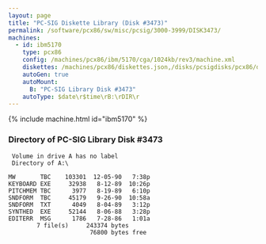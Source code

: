 ```yaml
---
layout: page
title: "PC-SIG Diskette Library (Disk #3473)"
permalink: /software/pcx86/sw/misc/pcsig/3000-3999/DISK3473/
machines:
  - id: ibm5170
    type: pcx86
    config: /machines/pcx86/ibm/5170/cga/1024kb/rev3/machine.xml
    diskettes: /machines/pcx86/diskettes.json,/disks/pcsigdisks/pcx86/diskettes.json
    autoGen: true
    autoMount:
      B: "PC-SIG Library Disk #3473"
    autoType: $date\r$time\rB:\rDIR\r
---
```


{% include machine.html id="ibm5170" %}

### Directory of PC-SIG Library Disk #3473

     Volume in drive A has no label
     Directory of A:\

    MW       TBC    103301  12-05-90   7:38p
    KEYBOARD EXE     32938   8-12-89  10:26p
    PITCHMEM TBC      3977   8-19-89   6:10p
    SNDFORM  TBC     45179   9-26-90  10:58a
    SNDFORM  TXT      4049   8-04-89   3:12p
    SYNTHED  EXE     52144   8-06-88   3:28p
    EDITERR  MSG      1786   7-28-86   1:01a
            7 file(s)     243374 bytes
                           76800 bytes free
